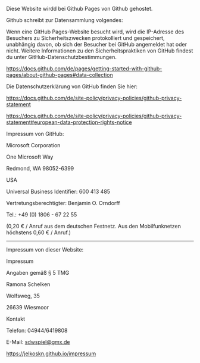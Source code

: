 Diese Website wirdd bei Github Pages von Github gehostet.

Github schreibt zur Datensammlung volgendes:

Wenn eine GitHub Pages-Website besucht wird, wird die IP-Adresse des Besuchers zu Sicherheitszwecken protokolliert und gespeichert, unabhängig davon, ob sich der Besucher bei GitHub angemeldet hat oder nicht. Weitere Informationen zu den Sicherheitspraktiken von GitHub findest du unter GitHub-Datenschutzbestimmungen.

https://docs.github.com/de/pages/getting-started-with-github-pages/about-github-pages#data-collection

Die Datenschutzerklärung von GitHub finden Sie hier:

https://docs.github.com/de/site-policy/privacy-policies/github-privacy-statement

https://docs.github.com/de/site-policy/privacy-policies/github-privacy-statement#european-data-protection-rights-notice

Impressum von GitHub:

Microsoft Corporation

One Microsoft Way

Redmond, WA 98052-6399

USA

Universal Business Identifier: 600 413 485

Vertretungsberechtigter: Benjamin O. Orndorff

Tel.: +49 (0) 1806 - 67 22 55

(0,20 € / Anruf aus dem deutschen Festnetz. Aus den Mobilfunknetzen höchstens 0,60 € / Anruf.)




------
Impressum von dieser Website:

Impressum

Angaben gemäß § 5 TMG

Ramona Schelken

Wolfsweg, 35

26639 Wiesmoor

Kontakt

Telefon: 04944/6419808

E-Mail: sdwspiel@gmx.de

https://jelkoskn.github.io/impressum
